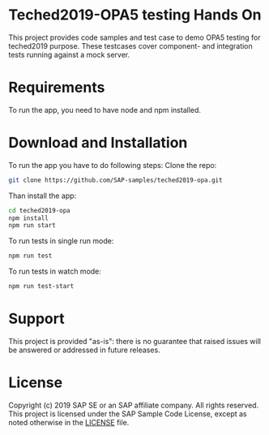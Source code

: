 # Teched2019-OPA5 testing Hands On 
This project provides code samples and test case to demo OPA5 testing for teched2019 purpose. These testcases cover component- and integration tests running against a mock server.

# Requirements
To run the app, you need to have node and npm installed.

# Download and Installation
To run the app you have to do following steps:
Clone the repo:
```bash
git clone https://github.com/SAP-samples/teched2019-opa.git
```
Than install the app:

```bash
cd teched2019-opa
npm install
npm run start
```
To run tests in single run mode:
```bash
npm run test
```
To run tests in watch mode:
```bash
npm run test-start
```
# Support
This project is provided "as-is": there is no guarantee that raised issues will be answered or addressed in future releases.

# License
Copyright (c) 2019 SAP SE or an SAP affiliate company. All rights reserved. This project is licensed under the SAP Sample Code License, except as noted otherwise in the [LICENSE](LICENSE) file.
